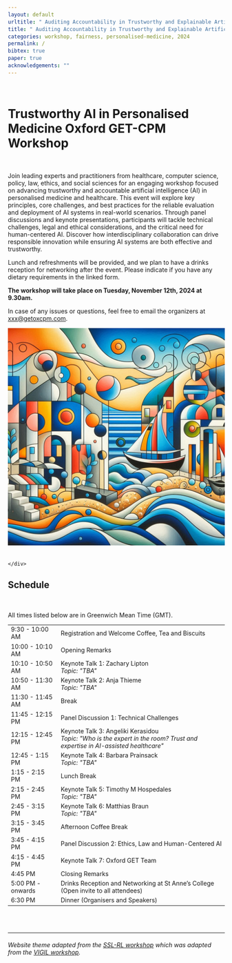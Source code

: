 ```yaml
---
layout: default
urltitle: " Auditing Accountability in Trustworthy and Explainable Artificial Intelligence Systems with applications in Personalised Medicine"
title: " Auditing Accountability in Trustworthy and Explainable Artificial Intelligence Systems with applications in Personalised Medicine"
categories: workshop, fairness, personalised-medicine, 2024
permalink: /
bibtex: true
paper: true
acknowledgements: ""
---
```


<br/>
<div class="row reverse">
  <div class="col-xs-12 col-md-7">
    <h1>Trustworthy AI in Personalised Medicine Oxford GET-CPM Workshop</h1>
    <br>
<p>
Join leading experts and practitioners from healthcare, computer science, policy, law, ethics, and social sciences for an engaging workshop focused on advancing trustworthy and accountable artificial intelligence (AI) in personalised medicine and healthcare. This event will explore key principles, core challenges, and best practices for the reliable evaluation and deployment of AI systems in real-world scenarios. Through panel discussions and keynote presentations, participants will tackle technical challenges, legal and ethical considerations, and the critical need for human-centered AI. Discover how interdisciplinary collaboration can drive responsible innovation while ensuring AI systems are both effective and trustworthy. 

Lunch and refreshments will be provided, and we plan to have a drinks reception for networking after the event. Please indicate if you have any dietary requirements in the linked form. 
</p>
    <p>
    <b>The workshop will take place on Tuesday, November 12th, 2024 at 9.30am.</b>
    </p>
    <p>
      In case of any issues or questions, feel free to email the organizers at <a href="mailto:xxx@getoxcpm.com" class="red">xxx@getoxcpm.com</a>.
    </p>
  </div>
  <div class="col-md-1 hidden-xs">
  </div>
  <div class="col-xs-12 col-md-4">
    <img class="cover" src="/static/img/cover.jpg">
  </div>
</div>

<br/>

<div class="row">
    <div class="col-xs-8">
        
    </div>

</div>

<div class="row" id="schedule">
  <div class="col-xs-12">
    <h2>Schedule</h2>
    <br/>
    <p> All times listed below are in Greenwich Mean Time (GMT).  </p>
  </div>
</div>

<div class="row">
  <div class="col-xs-12">
    <table class="table table-striped">
      <tbody>
        <tr>
          <td>9:30 - 10:00 AM</td>
          <td>
            Registration and Welcome Coffee, Tea and Biscuits
          </td>
        </tr>
        <tr>
          <td>10:00 - 10:10 AM</td>
          <td>
            Opening Remarks
          </td>
        </tr>
        <tr>
          <td>10:10 - 10:50 AM</td>
          <td>
            Keynote Talk 1: Zachary Lipton<br/>
            <i>Topic: "TBA"</i>
          </td>
        </tr>
        <tr>
          <td>10:50 - 11:30 AM</td>
          <td>
            Keynote Talk 2: Anja Thieme<br/>
            <i>Topic: "TBA"</i>
          </td>
        </tr>
        <tr>
          <td>11:30 - 11:45 AM</td>
          <td>
            Break
          </td>
        </tr>
        <tr>
          <td>11:45 - 12:15 PM</td>
          <td>
            Panel Discussion 1: Technical Challenges
          </td>
        </tr>
        <tr>
          <td>12:15 - 12:45 PM</td>
          <td>
            Keynote Talk 3: Angeliki Kerasidou<br/>
            <i>Topic: "Who is the expert in the room? Trust and expertise in AI-assisted healthcare"</i>
          </td>
        </tr>
        <tr>
          <td>12:45 - 1:15 PM</td>
          <td>
            Keynote Talk 4: Barbara Prainsack<br/>
            <i>Topic: "TBA"</i>
          </td>
        </tr>
        <tr>
          <td>1:15 - 2:15 PM</td>
          <td>
            Lunch Break
          </td>
        </tr>
        <tr>
          <td>2:15 - 2:45 PM</td>
          <td>
            Keynote Talk 5: Timothy M Hospedales<br/>
            <i>Topic: "TBA"</i>
          </td>
        </tr>
        <tr>
          <td>2:45 - 3:15 PM</td>
          <td>
            Keynote Talk 6: Matthias Braun<br/>
            <i>Topic: "TBA"</i>
          </td>
        </tr>
        <tr>
          <td>3:15 - 3:45 PM</td>
          <td>
            Afternoon Coffee Break
          </td>
        </tr>
        <tr>
          <td>3:45 - 4:15 PM</td>
          <td>
            Panel Discussion 2: Ethics, Law and Human-Centered AI
          </td>
        </tr>
        <tr>
          <td>4:15 - 4:45 PM</td>
          <td>
            Keynote Talk 7: Oxford GET Team
          </td>
        </tr>
        <tr>
          <td>4:45 PM</td>
          <td>
            Closing Remarks
          </td>
        </tr>
        <tr>
          <td>5:00 PM - onwards</td>
          <td>
            Drinks Reception and Networking at St Anne’s College (Open invite to all attendees)
          </td>
        </tr>
        <tr>
          <td>6:30 PM</td>
          <td>
            Dinner (Organisers and Speakers)
          </td>
        </tr>
      </tbody>
    </table>
  </div>
</div>



<br/>
<br/>
<hr />

<div class="text-center p-3" style="background-color: rgba(0, 0, 0, 0)">
    <h6>
        Website theme adapted from the <a href="https://github.com/sslrlworkshop/sslrlworkshop.github.io">SSL-RL workshop</a>
        which was adapted from the <a href="https://github.com/vigilworkshop/vigilworkshop.github.io">VIGIL workshop</a>.
    </h6>
    <br>
</div>
